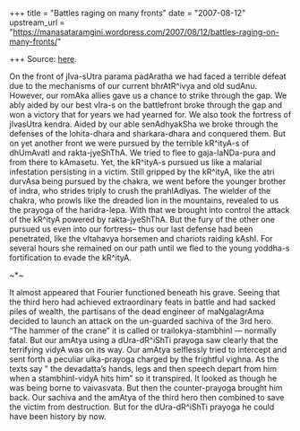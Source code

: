 +++
title = "Battles raging on many fronts"
date = "2007-08-12"
upstream_url = "https://manasataramgini.wordpress.com/2007/08/12/battles-raging-on-many-fronts/"

+++
Source: [here](https://manasataramgini.wordpress.com/2007/08/12/battles-raging-on-many-fronts/).

On the front of jIva-sUtra parama padAratha we had faced a terrible defeat due to the mechanisms of our current bhrAtR^ivya and old sudAnu. However, our romAka allies gave us a chance to strike through the gap. We ably aided by our best vIra-s on the battlefront broke through the gap and won a victory that for years we had yearned for. We also took the fortress of jIvasUtra kendra. Aided by our able senAdhyakSha we broke through the defenses of the lohita-dhara and sharkara-dhara and conquered them. But on yet another front we were pursued by the terrible kR^ityA-s of dhUmAvatI and rakta-jyeShThA. We tried to flee to gaja-laNDa-pura and from there to kAmasetu. Yet, the kR^ityA-s pursued us like a malarial infestation persisting in a victim. Still gripped by the kR^ityA, like the atri durvAsa being pursued by the chakra, we went before the younger brother of indra, who strides triply to crush the prahlAdIyas. The wielder of the chakra, who prowls like the dreaded lion in the mountains, revealed to us the prayoga of the haridra-lepa. With that we brought into control the attack of the kR^ityA powered by rakta-jyeShThA. But the fury of the other one pursued us even into our fortress– thus our last defense had been penetrated, like the vItahavya horsemen and chariots raiding kAshI. For several hours she remained on our path until we fled to the young yoddha-s fortification to evade the kR^ityA.

\~\*\~

It almost appeared that Fourier functioned beneath his grave. Seeing that the third hero had achieved extraordinary feats in battle and had sacked piles of wealth, the partisans of the dead engineer of maNgalagrAma decided to launch an attack on the un-guarded sachiva of the 3rd hero. “The hammer of the crane” it is called or trailokya-stambhinI — normally fatal. But our amAtya using a dUra-dR^iShTi prayoga saw clearly that the terrifying vidyA was on its way. Our amAtya selflessly tried to intercept and sent forth a peculiar ulka-prayoga charged by the frightful vighna. As the texts say ” the devadatta’s hands, legs and then speech depart from him when a stambhinI-vidyA hits him” so it transpired. It looked as though he was being borne to vaivasvata. But then the counter-prayoga brought him back. Our sachiva and the amAtya of the third hero then combined to save the victim from destruction. But for the dUra-dR^iShTi prayoga he could have been history by now.

